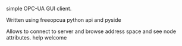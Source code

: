 simple OPC-UA GUI client.

Written using freeopcua python api and pyside

Allows to connect to server and browse address space and see node attributes.
help welcome
